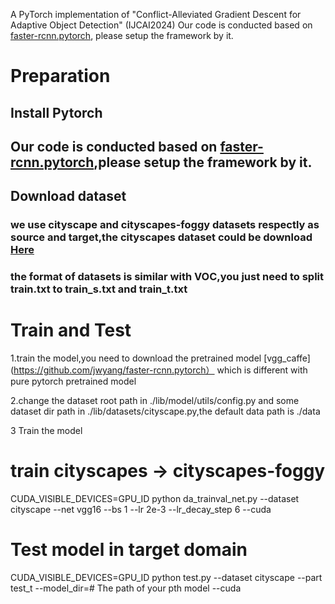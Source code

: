 A PyTorch implementation of "Conflict-Alleviated Gradient Descent for Adaptive Object Detection" (IJCAI2024)
Our code is conducted based on [faster-rcnn.pytorch](https://github.com/jwyang/faster-rcnn.pytorch), please setup the framework by it.

# Preparation
## Install Pytorch

## Our code is conducted based on [faster-rcnn.pytorch](https://github.com/jwyang/faster-rcnn.pytorch),please setup the framework by it.

## Download dataset

### we use cityscape and cityscapes-foggy datasets respectly as source and target,the cityscapes dataset could be download [Here](https://www.cityscapes-dataset.com/login/)

### the format of datasets is similar with VOC,you just need to split train.txt to train_s.txt and train_t.txt


# Train and Test
1.train the model,you need to download the pretrained model [vgg_caffe](https://github.com/jwyang/faster-rcnn.pytorch） which is different with pure pytorch pretrained model

2.change the dataset root path in ./lib/model/utils/config.py and some dataset dir path in ./lib/datasets/cityscape.py,the default data path is ./data

3 Train the model

# train cityscapes -> cityscapes-foggy
CUDA_VISIBLE_DEVICES=GPU_ID python da_trainval_net.py --dataset cityscape --net vgg16 --bs 1 --lr 2e-3 --lr_decay_step 6 --cuda

# Test model in target domain 
CUDA_VISIBLE_DEVICES=GPU_ID python test.py --dataset cityscape --part test_t --model_dir=# The path of your pth model --cuda
